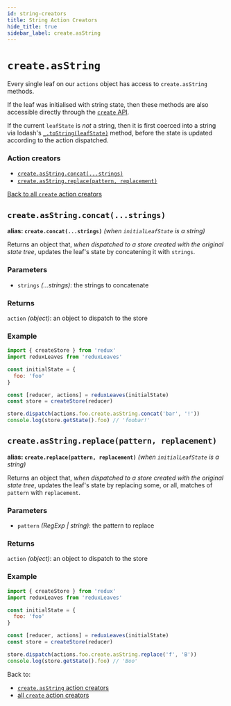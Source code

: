 ```yaml
---
id: string-creators
title: String Action Creators
hide_title: true
sidebar_label: create.asString
---
```


# `create.asString`

Every single leaf on our `actions` object has access to `create.asString` methods.

If the leaf was initialised with string state, then these methods are also accessible directly through the [`create` API](../README.md).

If the current `leafState` is *not* a string, then it is first coerced into a string via lodash's [`_.toString(leafState)`](https://lodash.com/docs/4.17.11#toString) method, before the state is updated according to the action dispatched.

### Action creators
- [`create.asString.concat(...strings)`](#createasstringconcatstrings)
- [`create.asString.replace(pattern, replacement)`](#createasstringreplacepattern-replacement)

[Back to all `create` action creators](../README.md#action-creators)

## `create.asString.concat(...strings)`
**alias: `create.concat(...strings)`** *(when `initialLeafState` is a string)*

Returns an object that, *when dispatched to a store created with the original state tree*, updates the leaf's state by concatening it with `strings`.

### Parameters
- `strings` *(...strings)*: the strings to concatenate

### Returns
`action` *(object)*: an object to dispatch to the store

### Example
```js
import { createStore } from 'redux'
import reduxLeaves from 'reduxLeaves'

const initialState = {
  foo: 'foo'
}

const [reducer, actions] = reduxLeaves(initialState)
const store = createStore(reducer)
```
```js
store.dispatch(actions.foo.create.asString.concat('bar', '!'))
console.log(store.getState().foo) // 'foobar!'
```

## `create.asString.replace(pattern, replacement)`
**alias: `create.replace(pattern, replacement)`** *(when `initialLeafState` is a string)*

Returns an object that, *when dispatched to a store created with the original state tree*, updates the leaf's state by replacing some, or all, matches of `pattern` with `replacement`.

### Parameters
- `pattern` *(RegExp | string)*: the pattern to replace

### Returns
`action` *(object)*: an object to dispatch to the store

### Example
```js
import { createStore } from 'redux'
import reduxLeaves from 'reduxLeaves'

const initialState = {
  foo: 'foo'
}

const [reducer, actions] = reduxLeaves(initialState)
const store = createStore(reducer)
```
```js
store.dispatch(actions.foo.create.asString.replace('f', 'B'))
console.log(store.getState().foo) // 'Boo'
```
Back to:
* [`create.asString` action creators](#action-creators)
* [all `create` action creators](../README.md#action-creators)